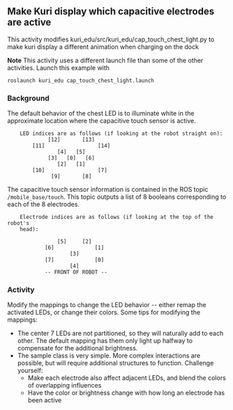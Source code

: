 ## Make Kuri display which capacitive electrodes are active

This activity modifies kuri_edu/src/kuri_edu/cap_touch_chest_light.py to
make kuri display a different animation when charging on the dock

**Note** This activity uses a different launch file than some of the other
activities.  Launch this example with
```
roslaunch kuri_edu cap_touch_chest_light.launch
```

### Background

The default behavior of the chest LED is to illuminate white in the approximate
location where the capacitive touch sensor is active.

```
    LED indices are as follows (if looking at the robot straight on):
             [12]       [13]
        [11]                 [14]
                [4]   [5]
             [3]   [0]   [6]
                [2]   [1]
        [10]                 [7]
              [9]       [8]
```

The capacitive touch sensor information is contained in the ROS topic
`/mobile_base/touch`. This topic outputs a list of 8 booleans corresponding
to each of the 8 electrodes.

```
    Electrode indices are as follows (if looking at the top of the robot's
    head):

                [5]     [2]
            [6]             [1]
                    [3]
            [7]             [0]
                    [4]
            -- FRONT OF ROBOT --
```

### Activity

Modify the mappings to change the LED behavior -- either remap the activated
LEDs, or change their colors. Some tips for modifying the mappings:

  - The center 7 LEDs are not partitioned, so they will naturally add to each
other. The default mapping has them only light up halfway to compensate for the
additional brightness.
  - The sample class is very simple. More complex interactions are possible,
but will require additional structures to function. Challenge yourself:
    - Make each electrode also affect adjacent LEDs, and blend the colors of
    overlapping influences
    - Have the color or brightness change with how long an electrode has
    been active
